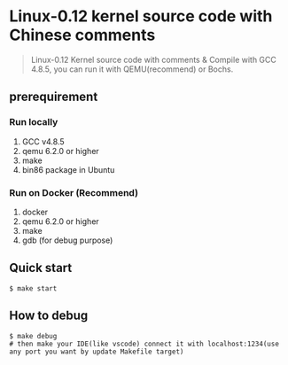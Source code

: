 # Linux-0.12 kernel source code with Chinese comments

> Linux-0.12 Kernel source code with comments & Compile with GCC 4.8.5, you can run it with QEMU(recommend) or Bochs.

## prerequirement

### Run locally
1. GCC v4.8.5
2. qemu 6.2.0 or higher
3. make
4. bin86 package in Ubuntu

### Run on Docker (Recommend)

1. docker
2. qemu 6.2.0 or higher
3. make
4. gdb (for debug purpose)

## Quick start

```shell
$ make start
```

## How to debug

```shell
$ make debug
# then make your IDE(like vscode) connect it with localhost:1234(use any port you want by update Makefile target)
```
